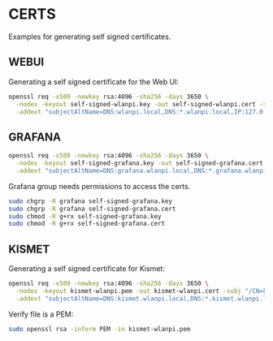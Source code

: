 # CERTS 

Examples for generating self signed certificates.

## WEBUI

Generating a self signed certificate for the Web UI:

```bash
openssl req -x509 -newkey rsa:4096 -sha256 -days 3650 \
  -nodes -keyout self-signed-wlanpi.key -out self-signed-wlanpi.cert -subj "/CN=wlanpi.local" \
  -addext "subjectAltName=DNS:wlanpi.local,DNS:*.wlanpi.local,IP:127.0.0.1"
```

## GRAFANA

```bash
openssl req -x509 -newkey rsa:4096 -sha256 -days 3650 \
  -nodes -keyout self-signed-grafana.key -out self-signed-grafana.cert -subj "/CN=grafana.wlanpi.local" \
  -addext "subjectAltName=DNS:grafana.wlanpi.local,DNS:*.grafana.wlanpi.local,IP:127.0.0.1"
```

Grafana group needs permissions to access the certs.

```bash
sudo chgrp -R grafana self-signed-grafana.key 
sudo chgrp -R grafana self-signed-grafana.cert 
sudo chmod -R g+rx self-signed-grafana.key
sudo chmod -R g+rx self-signed-grafana.cert
```

## KISMET

Generating a self signed certificate for Kismet:

```bash
openssl req -x509 -newkey rsa:4096 -sha256 -days 3650 \
  -nodes -keyout kismet-wlanpi.pem -out kismet-wlanpi.cert -subj "/CN=kismet.wlanpi.local" \
  -addext "subjectAltName=DNS:kismet.wlanpi.local,DNS:*.kismet.wlanpi.local,IP:127.0.0.1"
```

Verify file is a PEM:

```bash
sudo openssl rsa -inform PEM -in kismet-wlanpi.pem 
```